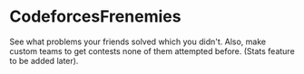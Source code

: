 # CodeforcesFrenemies
See what problems your friends solved which you didn't. Also, make custom teams to get contests none of them attempted before. (Stats feature to be added later).
